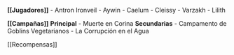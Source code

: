 **[[Jugadores]]**
	- Antron Ironveil
	- Aywin
	- Caelum
	- Cleissy
	- Varzakh
	- Lilith

**[[Campañas]]**
	**Principal**
	- Muerte en Corina
	**Secundarias**
	-  Campamento de Goblins Vegetarianos
	-  La Corrupción en el Agua

[[Recompensas]]





